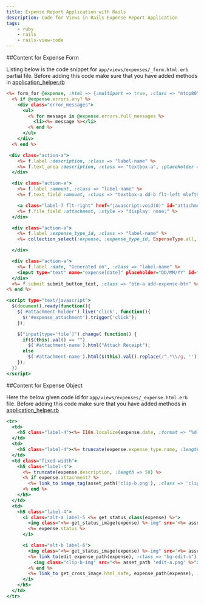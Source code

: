 ```yaml
---
title: Expense Report Application with Rails
description: Code for Views in Rails Expense Report Application
tags:
    - ruby
    - rails
    - rails-view-code
---
```


##Content for Expense Form

Listing below is the code snippet for `app/views/expenses/_form.html.erb` partial file. Before adding this code make sure that you have added methods in [application_helper.rb](/frameworks/ruby/rails-tutorial/code/chapter-4/helper-files.html#code-for-application-helper)

```rhtml
<%= form_for @expense, :html => {:multipart => true, :class => "mtop80"} do |f| %>
  <% if @expense.errors.any? %>
    <div class="error_messages">
      <ul>
        <% for message in @expense.errors.full_messages %>
          <li><%= message %></li>
        <% end %>
      </ul>
    </div>
  <% end %>

 <div class="action-a">
    <%= f.label :description, :class => "label-name" %>
    <%= f.text_area :description, :class => "textbox-a", :placeholder => "description" %>
  </div>

  <div class="action-a">
    <%= f.label :amount, :class => "label-name" %>
    <%= f.text_field :amount, :class => "textbox-a dd-b flt-left mleft0", :style => "width: 185px;", :placeholder => "Amount like 210.50" %>

    <a class="label-7 flt-right" href="javascript:void(0)" id="attachment-holder"><img class="clip-a-img" src="<%= asset_path 'clip-a.png' %>"><span id="attachment-name">Attach Receipt</span> </a>
    <%= f.file_field :attachment, :style => "display: none;" %>
  </div>

  <div class="action-a">
    <%= f.label :expense_type_id, :class => "label-name" %>
    <%= collection_select(:expense, :expense_type_id, ExpenseType.all, :id, :name, options ={:prompt => "Select Expense Type"}, html_options = {:class =>"textbox-a dd-a mleft0"} ) %>

  </div>

  <div class="action-a">
    <%= f.label :date, "Generated on", :class => "label-name" %>
    <input type="text" name="expense[date]" placeholder="DD/MM/YY" id="date-field" class="textbox-a dd-b mleft0" style="width: 185px; cursor: pointer;" readonly="readonly" value="<%= @expense.date %>" />
  </div>
  <%= f.submit submit_button_text, :class => "btn-a add-expense-btn" %>
<% end %>

<script type="text/javascript">
  $(document).ready(function(){
    $('#attachment-holder').live('click', function(){
      $('#expense_attachment').trigger('click');
    });

    $("input[type='file']").change( function() {
      if($(this).val() == "")
        $('#attachment-name').html("Attach Receipt");
      else
        $('#attachment-name').html($(this).val().replace(/^.*\\/g, ''));
    });
  })
</script>
```

##Content for Expense Object

Here the below given code id for `app/views/expenses/_expense.html.erb` file. Before adding this code make sure that you have added methods in [application_helper.rb](/frameworks/ruby/rails-tutorial/code/chapter-4/helper-files.html#code-for-application-helper)

```rhtml
<tr>
  <td>
    <h5 class="label-4"><%= I18n.localize(expense.date, :format => "%d-%I-%Y") if expense.date %></h5>
  </td>
  <td>
    <h5 class="label-4"><%= truncate(expense.expense_type.name, :length => 20) %></h5>
  </td>
  <td class="fixed-width">
    <h5 class="label-4">
      <%= truncate(expense.description, :length => 50) %>
      <% if expense.attachment? %>
        <%= link_to image_tag(asset_path('clip-b.png'), :class => 'clip-b-img flt-right'), expense.attachment.url, :target => "_blank" %>
      <% end %>
    </h5>
  </td>
  <td>
    <h5 class="label-4">
      <i class="alt-a label-5 <%= get_status_class(expense) %>">
        <img class="<%= get_status_image(expense) %>-img" src='<%= asset_path "#{get_status_image(expense)}.png" %>'>
        <%= expense.status %>
      </i>

      <i class="alt-b label-6">
        <img class="<%= get_status_image(expense) %>-img" src='<%= asset_path "#{get_status_image(expense)}.png" %>'> <%= expense.status %>
        <%= link_to(edit_expense_path(expense), :class => "bg-edit-b") do %>
          <img class="clip-b-img" src="<%= asset_path 'edit-a.png' %>">
        <% end %>
        <%= link_to get_cross_image.html_safe, expense_path(expense), :class => "bg-cross-b", :confirm => "Are you sure want to delete?", :method => :delete, %>
      </i>
    </h5>
  </td>
</tr>
```